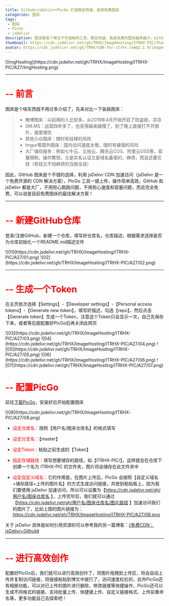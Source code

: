 ```yaml
---
title: Github+jsDelivr+PicGo 打造稳定快速、高效免费图床
categories: 图床
tags:
 - 图床
 - PicGo
 - jsDelivr
description: 图床是每个博主不可或缺的工具，稳定快速、高效免费的图床越来越少，Github+jsDelivr+PicGo是一个不错的选择！
thumbnail: https://cdn.jsdelivr.net/gh/TRHX/ImageHosting/ITRHX-PIC/thumbnail/img.png
avatar: https://cdn.jsdelivr.net/gh/TRHX/CDN-for-itrhx.com@2.1.9/images/trhx.png
---
```

<fancybox>
![ImgHosting](https://cdn.jsdelivr.net/gh/TRHX/ImageHosting/ITRHX-PIC/A27/ImgHosting.png)
</fancybox>

---

# <font color=#FF000>-- 前言</font>

图床是个啥东西就不用过多介绍了，先来对比一下各路图床：

> - 微博图床：以前用的人比较多，从2019年4月开始开启了防盗链，凉凉
> - SM.MS：运营四年多了，也变得越来越慢了，到了晚上直接打不开图片，速度堪忧
> - 其他小众图床：随时有挂掉的风险
> - Imgur等国外图床：国内访问速度太慢，随时有被墙的风险
> - 大厂储存服务：例如七牛云、又拍云、腾讯云COS、阿里云OSS等，容量限制，操作繁琐，又是实名认证又是域名备案的，麻烦，而且还要花钱（有钱又不怕麻烦的当我没说）

因此，GitHub 图床是个不错的选择，利用 jsDelivr CDN 加速访问（jsDelivr 是一个免费开源的 CDN 解决方案），PicGo 工具一键上传，操作简单高效，GitHub 和 jsDelivr 都是大厂，不用担心跑路问题，不用担心速度和容量问题，而且完全免费，可以说是目前免费图床的最佳解决方案！

---

# <font color=#FF000>-- 新建GitHub仓库</font>

登录/注册GitHub，新建一个仓库，填写好仓库名，仓库描述，根据需求选择是否为仓库初始化一个README.md描述文件

<fancybox>
![01](https://cdn.jsdelivr.net/gh/TRHX/ImageHosting/ITRHX-PIC/A27/01.png)
</fancybox>
<fancybox>
![02](https://cdn.jsdelivr.net/gh/TRHX/ImageHosting/ITRHX-PIC/A27/02.png)
</fancybox>

---

# <font color=#FF000>-- 生成一个Token</font>

在主页依次选择【Settings】-【Developer settings】-【Personal access tokens】-【Generate new token】，填写好描述，勾选【repo】，然后点击【Generate token】生成一个Token，注意这个Token只会显示一次，自己先保存下来，或者等后面配置好PicGo后再关闭此网页

<fancybox>
![03](https://cdn.jsdelivr.net/gh/TRHX/ImageHosting/ITRHX-PIC/A27/03.png)
</fancybox>
<fancybox>
![04](https://cdn.jsdelivr.net/gh/TRHX/ImageHosting/ITRHX-PIC/A27/04.png)
</fancybox>
<fancybox>
![05](https://cdn.jsdelivr.net/gh/TRHX/ImageHosting/ITRHX-PIC/A27/05.png)
</fancybox>
<fancybox>
![06](https://cdn.jsdelivr.net/gh/TRHX/ImageHosting/ITRHX-PIC/A27/06.png)
</fancybox>
<fancybox>
![07](https://cdn.jsdelivr.net/gh/TRHX/ImageHosting/ITRHX-PIC/A27/07.png)
</fancybox>

# <font color=#FF000>-- 配置PicGo</font>
前往[下载PicGo](https://github.com/Molunerfinn/picgo/releases)，安装好后开始配置图床

<fancybox>
![08](https://cdn.jsdelivr.net/gh/TRHX/ImageHosting/ITRHX-PIC/A27/08.png)
</fancybox>

- <font color=#FF000>设定仓库名：</font>按照【用户名/图床仓库名】的格式填写

- <font color=#FF000>设定分支名：</font>【master】

- <font color=#FF000>设定Token：</font>粘贴之前生成的【Token】

- <font color=#FF000>指定存储路径：</font>填写想要储存的路径，如【ITRHX-PIC/】，这样就会在仓库下创建一个名为 ITRHX-PIC 的文件夹，图片将会储存在此文件夹中

- <font color=#FF000>设定自定义域名：</font>它的作用是，在图片上传后，PicGo 会按照【自定义域名+储存路径+上传的图片名】的方式生成访问链接，并放到粘贴板上，因为我们要使用 jsDelivr 加速访问，所以可以设置为【https://cdn.jsdelivr.net/gh/用户名/图床仓库名 】，上传完毕后，我们就可以通过【https://cdn.jsdelivr.net/gh/用户名/图床仓库名/图片路径 】加速访问我们的图片了，比如上图的图片链接为：https://cdn.jsdelivr.net/gh/TRHX/ImageHosting/ITRHX-PIC/A27/08.png

关于 jsDelivr 具体是如何引用资源的可以参考我的另一篇博客：[《免费CDN：jsDelivr+Github》](https://www.itrhx.com/2019/02/10/A18-free-cdn/)

---

# <font color=#FF000>-- 进行高效创作</font>

配置好PicGo后，我们就可以进行高效创作了，将图片拖拽到上传区，将会自动上传并复制访问链接，将链接粘贴到博文中就行了，访问速度杠杠的，此外PicGo还有相册功能，可以对已上传的图片进行删除，修改链接等快捷操作，PicGo还可以生成不同格式的链接、支持批量上传、快捷键上传、自定义链接格式、上传前重命名等，更多功能自己去探索吧！

